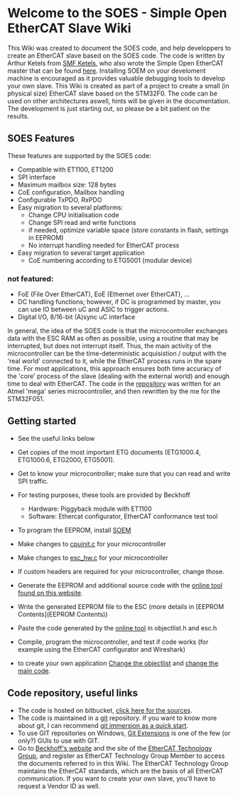 # Welcome to the SOES - Simple Open EtherCAT Slave Wiki

This Wiki was created to document the SOES code, and help developpers to create an EtherCAT slave based on the SOES code. The code is written by Arthur Ketels from [SMF Ketels](http://www.smfk.nl), who also wrote the Simple Open EtherCAT master that can be found [here][SOEM]. Installing SOEM on your develoment machine is encouraged as it provides valuable debugging tools to develop your own slave. 
This Wiki is created as part of a project to create a small (in physical size) EtherCAT slave based on the STM32F0. The code can be used on other architectures aswell, hints will be given in the documentation. The development is just starting out, so please be a bit patient on the results. 

## SOES Features
These features are supported by the SOES code:


* Compatible with ET1100, ET1200
* SPI interface
* Maximum mailbox size: 128 bytes
* CoE configuration, Mailbox handling
* Configurable TxPDO, RxPDO
* Easy migration to several platforms:
    * Change CPU initialisation code
    * Change SPI read and write functions
    * if needed, optimize variable space (store constants in flash, settings in EEPROM)
    * No interrupt handling needed for EtherCAT process
* Easy migration to several target application
    * CoE numbering according to ETG5001 (modular device)
### not featured:
* FoE (File Over EtherCAT), EoE (Ethernet over EtherCAT), ...
* DC handling functions; however, if DC is programmed by master, you can use IO between uC and ASIC to trigger actions.
* Digital I/O, 8/16-bit (A)sync uC interface

In general, the idea of the SOES code is that the microcontroller exchanges data with the ESC RAM as often as possible, using a routine that may be interrupted, but does not interrupt itself. Thus, the main activity of the microcontroller can be the time-deterministic acquisistion / output with the 'real world' connected to it, while the EtherCAT process runs in the spare time. For most applications, this approach ensures both time accuracy of the 'core' process of the slave (dealing with the external world) and enough time to deal with EtherCAT. 
The code in the [repository][Repository] was written for an Atmel 'mega' series microcontroller, and then rewritten by the me for the STM32F051. 

## Getting started
* See the useful links below
* Get copies of the most important ETG documents (ETG1000.4, ETG1000.6, ETG2000, ETG5001).
* Get to know your microcontroller; make sure that you can read and write SPI traffic.
* For testing purposes, these tools are provided by Beckhoff
    * Hardware: Piggyback module with ET1100
    * Software: Ethercat configurator, EtherCAT conformance test tool
* To program the EEPROM, install [SOEM]
* Make changes to [cpuinit.c](cpuinit_c) for your microcontroller
* Make changes to [esc_hw.c](esc_hw_c) for your microcontroller
* If custom headers are required for your microcontroller, change those.
* Generate the EEPROM and additional source code with the [online tool found on this website](http://utwente_bss.bitbucket.org/EEPROM_generator.html).
* Write the generated EEPROM file to the ESC (more details in [EEPROM Contents](EEPROM Contents))
* Paste the code generated by the [online tool][EEPROMtool] in objectlist.h and esc.h
* Compile, program the microcontroller, and test if code works (for example using the EtherCAT configurator and Wireshark)

* to create your own application [Change the objectlist](objectlist_h) and [change the main code](soes_c).

## Code repository, useful links
* The code is hosted on bitbucket, [click here for the sources][Repository].
* The code is maintained in a [git](www.git-scm.com) repository. If you want to know more about git, I can recommend [git immersion as a quick start](http://www.gitimmersion.com).
* To use GIT repositories on Windows, [Git Extensions](http://code.google.com/p/gitextensions/) is one of the few (or only?) GUIs to use with GIT.
* Go to [Beckhoff's website](www.beckhoff.com) and the site of the [EtherCAT Technology Group](www.ethercat.org), and register as EtherCAT Technology Group Member to access the documents referred to in this Wiki. The EtherCAT Technology Group maintains the EtherCAT standards, which are the basis of all EtherCAT communication. If you want to create your own slave, you'll have to request a Vendor ID as well.


[Repository]: http://bitbucket.org/utwente_bss/soes_arm
[SOEM]:https://developer.berlios.de/projects/soem/
[EEPROMtool]:EEPROM_generator.html